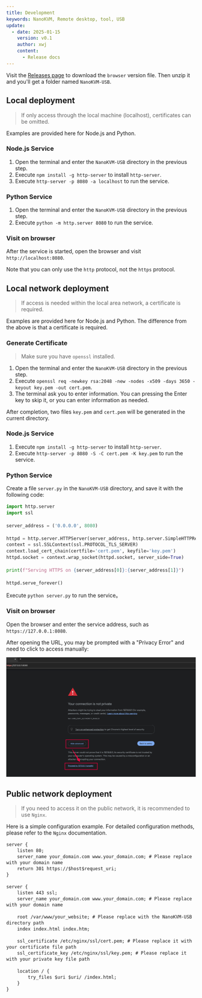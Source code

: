 ```yaml
---
title: Development
keywords: NanoKVM, Remote desktop, tool, USB
update:
  - date: 2025-01-15
    version: v0.1
    author: xwj
    content:
      - Release docs
---
```


Visit the [Releases page](https://github.com/sipeed/NanoKVM-USB/releases) to download the `browser` version file. Then unzip it and you'll get a folder named `NanoKVM-USB`.

## Local deployment

> If only access through the local machine (localhost), certificates can be omitted.

Examples are provided here for Node.js and Python.

### Node.js Service

1. Open the terminal and enter the `NanoKVM-USB` directory in the previous step.
2. Execute `npm install -g http-server` to install `http-server`.
3. Execute `http-server -p 8080 -a localhost` to run the service.

### Python Service

1. Open the terminal and enter the `NanoKVM-USB` directory in the previous step.
2. Execute `python -m http.server 8080` to run the service.

### Visit on browser

After the service is started, open the browser and visit `http://localhost:8080`.

Note that you can only use the `http` protocol, not the `https` protocol.

## Local network deployment

> If access is needed within the local area network, a certificate is required.

Examples are provided here for Node.js and Python. The difference from the above is that a certificate is required.

### Generate Certificate

> Make sure you have `openssl` installed.

1. Open the terminal and enter the `NanoKVM-USB` directory in the previous step.
2. Execute `openssl req -newkey rsa:2048 -new -nodes -x509 -days 3650 -keyout key.pem -out cert.pem`.
3. The terminal ask you to enter information. You can pressing the Enter key to skip it, or you can enter information as needed.

After completion, two files `key.pem` and `cert.pem` will be generated in the current directory.

### Node.js Service

1. Execute `npm install -g http-server` to install `http-server`.
2. Execute `http-server -p 8080 -S -C cert.pem -K key.pem` to run the service.

### Python Service

Create a file `server.py` in the `NanoKVM-USB` directory, and save it with the following code:

```python
import http.server
import ssl

server_address = ('0.0.0.0', 8080)

httpd = http.server.HTTPServer(server_address, http.server.SimpleHTTPRequestHandler)
context = ssl.SSLContext(ssl.PROTOCOL_TLS_SERVER)
context.load_cert_chain(certfile='cert.pem', keyfile='key.pem')
httpd.socket = context.wrap_socket(httpd.socket, server_side=True)

print(f"Serving HTTPS on {server_address[0]}:{server_address[1]}")

httpd.serve_forever()
```

Execute `python server.py` to run the service。

### Visit on browser

Open the browser and enter the service address, such as `https://127.0.0.1:8080`.

After opening the URL, you may be prompted with a "Privacy Error" and need to click to access manually:

![](./../../../assets/NanoKVM/usb/privacy-error.png)

## Public network deployment

> If you need to access it on the public network, it is recommended to use `Nginx`.

Here is a simple configuration example. For detailed configuration methods, please refer to the `Nginx` documentation.

```nginx
server {
    listen 80;
    server_name your_domain.com www.your_domain.com; # Please replace with your domain name
    return 301 https://$host$request_uri;
}

server {
    listen 443 ssl;
    server_name your_domain.com www.your_domain.com; # Please replace with your domain name

    root /var/www/your_website; # Please replace with the NanoKVM-USB directory path
    index index.html index.htm;

    ssl_certificate /etc/nginx/ssl/cert.pem; # Please replace it with your certificate file path
    ssl_certificate_key /etc/nginx/ssl/key.pem; # Please replace it with your private key file path

    location / {
        try_files $uri $uri/ /index.html;
    }
}
```
